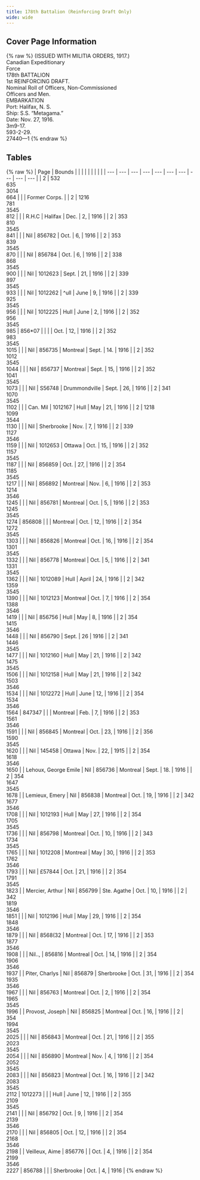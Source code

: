 ```yaml
---
title: 178th Battalion (Reinforcing Draft Only)
wide: wide
---
```


## Cover Page Information
{% raw %}
(ISSUED WITH MILITIA ORDERS, 1917.)<br>
Canadian Expeditionary<br>
Force<br>
178th BATTALION<br>
1st REINFORCING DRAFT.<br>
Nominal Roll of Officers, Non-Commissioned<br>
Officers and Men.<br>
EMBARKATION<br>
Port: Halifax, N. S.<br>
Ship: S.S. “Metagama.”<br>
Date: Nov. 27, 1916.<br>
3m9-17.<br>
593-2-29.<br>
27440—1
{% endraw %}
## Tables
{% raw %}
| Page | Bounds | | | | | | | | |
| --- | --- | --- | --- | --- | --- | --- | --- | --- | --- |
| 2 | 532<br>635<br>3014<br>664 |  |  | Former Corps. |
| 2 | 1216<br>781<br>3545<br>812 |  |  | R.H.C  | Halifax  | Dec. | 2, | 1916 |
| 2 | 353<br>810<br>3545<br>841 |  |  | Nil  | 856782 | Oct. | 6, | 1916 |
| 2 | 353<br>839<br>3545<br>870 |  |  | Nil  | 856784 | Oct. | 6, | 1916 |
| 2 | 338<br>868<br>3545<br>900 |  |  | Nil  | 1012623 | Sept. | 21, | 1916 |
| 2 | 339<br>897<br>3545<br>933 |  |  | Nil  | 1012262 | ^ull  | June | 9, | 1916 |
| 2 | 339<br>925<br>3545<br>956 |  |  | Nil  | 1012225 | Hull  | June | 2, | 1916 |
| 2 | 352<br>956<br>3545<br>985 | 856*07 |  |  |  | Oct. | 12, | 1916 |
| 2 | 352<br>983<br>3545<br>1015 |  |  | Nil  | 856735 | Montreal  | Sept. | 14. | 1916 |
| 2 | 352<br>1012<br>3545<br>1044 |  |  | Nil  | 856737 | Montreal  | Sept. | 15, | 1916 |
| 2 | 352<br>1041<br>3545<br>1073 |  |  | Nil  | S56748 | Drummondville | Sept. | 26, | 1916 |
| 2 | 341<br>1070<br>3545<br>1102 |  |  | Can. Mil  | 1012167 | Hull  | May | 21, | 1916 |
| 2 | 1218<br>1099<br>3544<br>1130 |  |  | Nil  | Sherbrooke  | Nov. | 7, | 1916 |
| 2 | 339<br>1127<br>3546<br>1159 |  |  | Nil  | 1012653 | Ottawa  | Oct. | 15, | 1916 |
| 2 | 352<br>1157<br>3545<br>1187 |  |  | Nil  | 856859 | Oct. | 27, | 1916 |
| 2 | 354<br>1185<br>3545<br>1217 |  |  | Nil  | 856892 | Montreal  | Nov. | 6, | 1916 |
| 2 | 353<br>1214<br>3546<br>1245 |  |  | Nil  | 856781 | Montreal  | Oct. | 5, | 1916 |
| 2 | 353<br>1245<br>3545<br>1274 | 856808 |  |  | Montreal  | Oct. | 12, | 1916 |
| 2 | 354<br>1272<br>3545<br>1303 |  |  | Nil  | 856826 | Montreal  | Oct. | 16, | 1916 |
| 2 | 354<br>1301<br>3545<br>1332 |  |  | Nil  | 856778 | Montreal  | Oct. | 5, | 1916 |
| 2 | 341<br>1331<br>3545<br>1362 |  |  | Nil  | 1012089 | Hull  | April | 24, | 1916 |
| 2 | 342<br>1359<br>3545<br>1390 |  |  | Nil  | 1012123 | Montreal  | Oct. | 7, | 1916 |
| 2 | 354<br>1388<br>3546<br>1419 |  |  | Nil  | 856756 | Hull  | May | 8, | 1916 |
| 2 | 354<br>1415<br>3546<br>1448 |  |  | Nil  | 856790 | Sept. | 26 | 1916 |
| 2 | 341<br>1446<br>3545<br>1477 |  |  | Nil  | 1012160 | Hull  | May | 21, | 1916 |
| 2 | 342<br>1475<br>3545<br>1506 |  |  | Nil  | 1012158 | Hull  | May | 21, | 1916 |
| 2 | 342<br>1503<br>3546<br>1534 |  |  | Nil  | 1012272 | Hull  | June | 12, | 1916 |
| 2 | 354<br>1534<br>3546<br>1564 | 847347 |  |  | Montreal  | Feb. | 7, | 1916 |
| 2 | 353<br>1561<br>3546<br>1591 |  |  | Nil  | 856845 | Montreal  | Oct. | 23, | 1916 |
| 2 | 356<br>1590<br>3545<br>1620 |  |  | Nil  | 145458 | Ottawa  | Nov. | 22, | 1915 |
| 2 | 354<br>1618<br>3546<br>1650 |  | Lehoux, George Emile  | Nil  | 856736 | Montreal  | Sept. | 18. | 1916 |
| 2 | 354<br>1647<br>3545<br>1678 |  | Lemieux, Emery  | Nil  | 856838 | Montreal  | Oct. | 19, | 1916 |
| 2 | 342<br>1677<br>3546<br>1708 |  |  | Nil  | 1012193 | Hull  | May | 27, | 1916 |
| 2 | 354<br>1705<br>3545<br>1736 |  |  | Nil  | 856798 | Montreal  | Oct. | 10, | 1916 |
| 2 | 343<br>1734<br>3545<br>1765 |  |  | Nil  | 1012208 | Montreal  | May | 30, | 1916 |
| 2 | 353<br>1762<br>3546<br>1793 |  |  | Nil  | £57844 | Oct. | 21, | 1916 |
| 2 | 354<br>1791<br>3545<br>1823 |  | Mercier, Arthur  | Nil  | 856799 | Ste. Agathe  | Oct. | 10, | 1916 |
| 2 | 342<br>1819<br>3546<br>1851 |  |  | Nil  | 1012196 | Hull  | May | 29, | 1916 |
| 2 | 354<br>1848<br>3546<br>1879 |  |  | Nil  | 8568(32 | Montreal  | Oct. | 17, | 1916 |
| 2 | 353<br>1877<br>3546<br>1908 |  |  | Nil..,  | 856816 | Montreal  | Oct. | 14, | 1916 |
| 2 | 354<br>1906<br>3546<br>1937 |  | Piter, Charlys  | Nil  | 856879 | Sherbrooke  | Oct. | 31, | 1916 |
| 2 | 354<br>1935<br>3546<br>1967 |  |  | Nil  | 856763 | Montreal  | Oct. | 2, | 1916 |
| 2 | 354<br>1965<br>3545<br>1996 |  | Provost, Joseph  | Nil  | 856825 | Montreal  | Oct. | 16, | 1916 |
| 2 | 354<br>1994<br>3545<br>2025 |  |  | Nil  | 856843 | Montreal  | Oct. | 21, | 1916 |
| 2 | 355<br>2023<br>3545<br>2054 |  |  | Nil  | 856890 | Montreal  | Nov. | 4, | 1916 |
| 2 | 354<br>2052<br>3545<br>2083 |  |  | Nil  | 856823 | Montreal  | Oct. | 16, | 1916 |
| 2 | 342<br>2083<br>3545<br>2112 | 1012273 |  |  | Hull  | June | 12, | 1916 |
| 2 | 355<br>2109<br>3545<br>2141 |  |  | Nil  | 856792 | Oct. | 9, | 1916 |
| 2 | 354<br>2139<br>3546<br>2170 |  |  | Nil  | 856805 | Oct. | 12, | 1916 |
| 2 | 354<br>2168<br>3546<br>2198 |  | Veilleux, Aime  | 856776 |  | Oct. | 4, | 1916 |
| 2 | 354<br>2199<br>3546<br>2227 | 856788 |  |  | Sherbrooke  | Oct. | 4, | 1916 |
{% endraw %}
